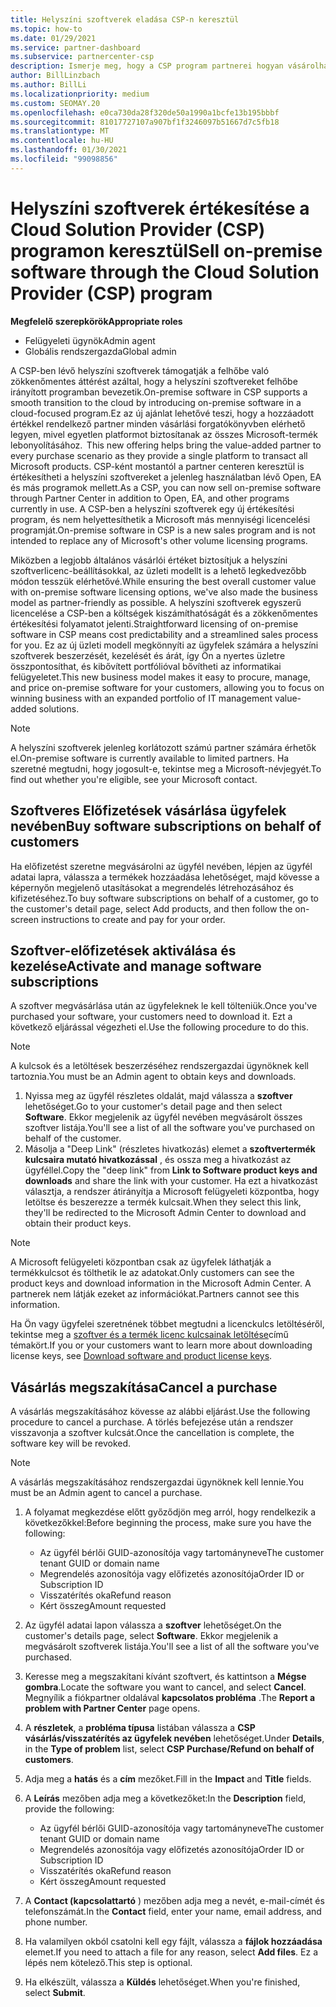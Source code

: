 ```yaml
---
title: Helyszíni szoftverek eladása CSP-n keresztül
ms.topic: how-to
ms.date: 01/29/2021
ms.service: partner-dashboard
ms.subservice: partnercenter-csp
description: Ismerje meg, hogy a CSP program partnerei hogyan vásárolhatják meg, kezelhetik, adhatják meg és törölhetik a helyszíni szoftveres előfizetéseket a partner Centerben lévő ügyfelek nevében.
author: BillLinzbach
ms.author: BillLi
ms.localizationpriority: medium
ms.custom: SEOMAY.20
ms.openlocfilehash: e0ca730da28f320de50a1990a1bcfe13b195bbbf
ms.sourcegitcommit: 81017727107a907bf1f3246097b51667d7c5fb18
ms.translationtype: MT
ms.contentlocale: hu-HU
ms.lasthandoff: 01/30/2021
ms.locfileid: "99098856"
---
```

# <a name="sell-on-premise-software-through-the-cloud-solution-provider-csp-program"></a><span data-ttu-id="ab119-103">Helyszíni szoftverek értékesítése a Cloud Solution Provider (CSP) programon keresztül</span><span class="sxs-lookup"><span data-stu-id="ab119-103">Sell on-premise software through the Cloud Solution Provider (CSP) program</span></span>

<span data-ttu-id="ab119-104">**Megfelelő szerepkörök**</span><span class="sxs-lookup"><span data-stu-id="ab119-104">**Appropriate roles**</span></span>

- <span data-ttu-id="ab119-105">Felügyeleti ügynök</span><span class="sxs-lookup"><span data-stu-id="ab119-105">Admin agent</span></span>
- <span data-ttu-id="ab119-106">Globális rendszergazda</span><span class="sxs-lookup"><span data-stu-id="ab119-106">Global admin</span></span>

<span data-ttu-id="ab119-107">A CSP-ben lévő helyszíni szoftverek támogatják a felhőbe való zökkenőmentes áttérést azáltal, hogy a helyszíni szoftvereket felhőbe irányított programban bevezetik.</span><span class="sxs-lookup"><span data-stu-id="ab119-107">On-premise software in CSP supports a smooth transition to the cloud by introducing on-premise software in a cloud-focused program.</span></span><span data-ttu-id="ab119-108">Ez az új ajánlat lehetővé teszi, hogy a hozzáadott értékkel rendelkező partner minden vásárlási forgatókönyvben elérhető legyen, mivel egyetlen platformot biztosítanak az összes Microsoft-termék lebonyolításához.</span><span class="sxs-lookup"><span data-stu-id="ab119-108">  This new offering helps bring the value-added partner to every purchase scenario as they provide a single platform to transact all Microsoft products.</span></span> <span data-ttu-id="ab119-109">CSP-ként mostantól a partner centeren keresztül is értékesítheti a helyszíni szoftvereket a jelenleg használatban lévő Open, EA és más programok mellett.</span><span class="sxs-lookup"><span data-stu-id="ab119-109">As a CSP, you can now sell on-premise software through Partner Center in addition to Open, EA, and other programs currently in use.</span></span> <span data-ttu-id="ab119-110">A CSP-ben a helyszíni szoftverek egy új értékesítési program, és nem helyettesíthetik a Microsoft más mennyiségi licencelési programját.</span><span class="sxs-lookup"><span data-stu-id="ab119-110">On-premise software in CSP is a new sales program and is not intended to replace any of Microsoft's other volume licensing programs.</span></span> 
 
<span data-ttu-id="ab119-111">Miközben a legjobb általános vásárlói értéket biztosítjuk a helyszíni szoftverlicenc-beállításokkal, az üzleti modellt is a lehető legkedvezőbb módon tesszük elérhetővé.</span><span class="sxs-lookup"><span data-stu-id="ab119-111">While ensuring the best overall customer value with on-premise software licensing options, we've also made the business model as partner-friendly as possible.</span></span> <span data-ttu-id="ab119-112">A helyszíni szoftverek egyszerű licencelése a CSP-ben a költségek kiszámíthatóságát és a zökkenőmentes értékesítési folyamatot jelenti.</span><span class="sxs-lookup"><span data-stu-id="ab119-112">Straightforward licensing of on-premise software in CSP means cost predictability and a streamlined sales process for you.</span></span> <span data-ttu-id="ab119-113">Ez az új üzleti modell megkönnyíti az ügyfelek számára a helyszíni szoftverek beszerzését, kezelését és árát, így Ön a nyertes üzletre összpontosíthat, és kibővített portfólióval bővítheti az informatikai felügyeletet.</span><span class="sxs-lookup"><span data-stu-id="ab119-113">This new business model makes it easy to procure, manage, and price on-premise software for your customers, allowing you to focus on winning business with an expanded portfolio of IT management value-added solutions.</span></span> 

>[!NOTE]
><span data-ttu-id="ab119-114">A helyszíni szoftverek jelenleg korlátozott számú partner számára érhetők el.</span><span class="sxs-lookup"><span data-stu-id="ab119-114">On-premise software is currently available to limited partners.</span></span> <span data-ttu-id="ab119-115">Ha szeretné megtudni, hogy jogosult-e, tekintse meg a Microsoft-névjegyét.</span><span class="sxs-lookup"><span data-stu-id="ab119-115">To find out whether you're eligible, see your Microsoft contact.</span></span> 


## <a name="buy-software-subscriptions-on-behalf-of-customers"></a><span data-ttu-id="ab119-116">Szoftveres Előfizetések vásárlása ügyfelek nevében</span><span class="sxs-lookup"><span data-stu-id="ab119-116">Buy software subscriptions on behalf of customers</span></span>

<span data-ttu-id="ab119-117">Ha előfizetést szeretne megvásárolni az ügyfél nevében, lépjen az ügyfél adatai lapra, válassza a termékek hozzáadása lehetőséget, majd kövesse a képernyőn megjelenő utasításokat a megrendelés létrehozásához és kifizetéséhez.</span><span class="sxs-lookup"><span data-stu-id="ab119-117">To buy software subscriptions on behalf of a customer, go to the customer's detail page, select Add products, and then follow the on-screen instructions to create and pay for your order.</span></span>

## <a name="activate-and-manage-software-subscriptions"></a><span data-ttu-id="ab119-118">Szoftver-előfizetések aktiválása és kezelése</span><span class="sxs-lookup"><span data-stu-id="ab119-118">Activate and manage software subscriptions</span></span>

<span data-ttu-id="ab119-119">A szoftver megvásárlása után az ügyfeleknek le kell tölteniük.</span><span class="sxs-lookup"><span data-stu-id="ab119-119">Once you've purchased your software, your customers need to download it.</span></span> <span data-ttu-id="ab119-120">Ezt a következő eljárással végezheti el.</span><span class="sxs-lookup"><span data-stu-id="ab119-120">Use the following procedure to do this.</span></span>

>[!NOTE]
><span data-ttu-id="ab119-121">A kulcsok és a letöltések beszerzéséhez rendszergazdai ügynöknek kell tartoznia.</span><span class="sxs-lookup"><span data-stu-id="ab119-121">You must be an Admin agent to obtain keys and downloads.</span></span>

1. <span data-ttu-id="ab119-122">Nyissa meg az ügyfél részletes oldalát, majd válassza a **szoftver** lehetőséget.</span><span class="sxs-lookup"><span data-stu-id="ab119-122">Go to your customer's detail page and then select **Software**.</span></span> <span data-ttu-id="ab119-123">Ekkor megjelenik az ügyfél nevében megvásárolt összes szoftver listája.</span><span class="sxs-lookup"><span data-stu-id="ab119-123">You'll see a list of all the software you've purchased on behalf of the customer.</span></span>
2. <span data-ttu-id="ab119-124">Másolja a "Deep Link" (részletes hivatkozás) elemet a **szoftvertermék kulcsaira mutató hivatkozással** , és ossza meg a hivatkozást az ügyféllel.</span><span class="sxs-lookup"><span data-stu-id="ab119-124">Copy the "deep link" from **Link to Software product keys and downloads** and share the link with your customer.</span></span> <span data-ttu-id="ab119-125">Ha ezt a hivatkozást választja, a rendszer átirányítja a Microsoft felügyeleti központba, hogy letöltse és beszerezze a termék kulcsait.</span><span class="sxs-lookup"><span data-stu-id="ab119-125">When they select this link, they'll be redirected to the Microsoft Admin Center to download and obtain their product keys.</span></span>

>[!NOTE]
><span data-ttu-id="ab119-126">A Microsoft felügyeleti központban csak az ügyfelek láthatják a termékkulcsot és tölthetik le az adatokat.</span><span class="sxs-lookup"><span data-stu-id="ab119-126">Only customers can see the product keys and download information in the Microsoft Admin Center.</span></span> <span data-ttu-id="ab119-127">A partnerek nem látják ezeket az információkat.</span><span class="sxs-lookup"><span data-stu-id="ab119-127">Partners cannot see this information.</span></span>

<span data-ttu-id="ab119-128">Ha Ön vagy ügyfelei szeretnének többet megtudni a licenckulcs letöltéséről, tekintse meg a [szoftver és a termék licenc kulcsainak letöltése](https://go.microsoft.com/fwlink/p/?linkid=2152525)című témakört.</span><span class="sxs-lookup"><span data-stu-id="ab119-128">If you or your customers want to learn more about downloading license keys, see [Download software and product license keys](https://go.microsoft.com/fwlink/p/?linkid=2152525).</span></span>

## <a name="cancel-a-purchase"></a><span data-ttu-id="ab119-129">Vásárlás megszakítása</span><span class="sxs-lookup"><span data-stu-id="ab119-129">Cancel a purchase</span></span>

<span data-ttu-id="ab119-130">A vásárlás megszakításához kövesse az alábbi eljárást.</span><span class="sxs-lookup"><span data-stu-id="ab119-130">Use the following procedure to cancel a purchase.</span></span> <span data-ttu-id="ab119-131">A törlés befejezése után a rendszer visszavonja a szoftver kulcsát.</span><span class="sxs-lookup"><span data-stu-id="ab119-131">Once the cancellation is complete, the software key will be revoked.</span></span> 

>[!NOTE]
><span data-ttu-id="ab119-132">A vásárlás megszakításához rendszergazdai ügynöknek kell lennie.</span><span class="sxs-lookup"><span data-stu-id="ab119-132">You must be an Admin agent to cancel a purchase.</span></span> 

1.  <span data-ttu-id="ab119-133">A folyamat megkezdése előtt győződjön meg arról, hogy rendelkezik a következőkkel:</span><span class="sxs-lookup"><span data-stu-id="ab119-133">Before beginning the process, make sure you have the following:</span></span> 
    - <span data-ttu-id="ab119-134">Az ügyfél bérlői GUID-azonosítója vagy tartományneve</span><span class="sxs-lookup"><span data-stu-id="ab119-134">The customer tenant GUID or domain name</span></span>
    - <span data-ttu-id="ab119-135">Megrendelés azonosítója vagy előfizetés azonosítója</span><span class="sxs-lookup"><span data-stu-id="ab119-135">Order ID or Subscription ID</span></span>
    - <span data-ttu-id="ab119-136">Visszatérítés oka</span><span class="sxs-lookup"><span data-stu-id="ab119-136">Refund reason</span></span>
    - <span data-ttu-id="ab119-137">Kért összeg</span><span class="sxs-lookup"><span data-stu-id="ab119-137">Amount requested</span></span>

2.  <span data-ttu-id="ab119-138">Az ügyfél adatai lapon válassza a **szoftver** lehetőséget.</span><span class="sxs-lookup"><span data-stu-id="ab119-138">On the customer's details page, select **Software**.</span></span> <span data-ttu-id="ab119-139">Ekkor megjelenik a megvásárolt szoftverek listája.</span><span class="sxs-lookup"><span data-stu-id="ab119-139">You'll see a list of all the software you've purchased.</span></span> 

3.  <span data-ttu-id="ab119-140">Keresse meg a megszakítani kívánt szoftvert, és kattintson a **Mégse gombra**.</span><span class="sxs-lookup"><span data-stu-id="ab119-140">Locate the software you want to cancel, and select **Cancel**.</span></span> <span data-ttu-id="ab119-141">Megnyílik a fiókpartner oldalával **kapcsolatos probléma** .</span><span class="sxs-lookup"><span data-stu-id="ab119-141">The **Report a problem with Partner Center** page opens.</span></span> 

4.  <span data-ttu-id="ab119-142">A **részletek**, a **probléma típusa** listában válassza a **CSP vásárlás/visszatérítés az ügyfelek nevében** lehetőséget.</span><span class="sxs-lookup"><span data-stu-id="ab119-142">Under **Details**, in the **Type of problem** list, select **CSP Purchase/Refund on behalf of customers**.</span></span>

5.  <span data-ttu-id="ab119-143">Adja meg a **hatás** és a **cím** mezőket.</span><span class="sxs-lookup"><span data-stu-id="ab119-143">Fill in the **Impact** and **Title** fields.</span></span> 

6.  <span data-ttu-id="ab119-144">A **Leírás** mezőben adja meg a következőket:</span><span class="sxs-lookup"><span data-stu-id="ab119-144">In the **Description** field, provide the following:</span></span> 
    -   <span data-ttu-id="ab119-145">Az ügyfél bérlői GUID-azonosítója vagy tartományneve</span><span class="sxs-lookup"><span data-stu-id="ab119-145">The customer tenant GUID or domain name</span></span>
    -   <span data-ttu-id="ab119-146">Megrendelés azonosítója vagy előfizetés azonosítója</span><span class="sxs-lookup"><span data-stu-id="ab119-146">Order ID or Subscription ID</span></span>
    -   <span data-ttu-id="ab119-147">Visszatérítés oka</span><span class="sxs-lookup"><span data-stu-id="ab119-147">Refund reason</span></span>
    -   <span data-ttu-id="ab119-148">Kért összeg</span><span class="sxs-lookup"><span data-stu-id="ab119-148">Amount requested</span></span>

7.  <span data-ttu-id="ab119-149">A **Contact (kapcsolattartó** ) mezőben adja meg a nevét, e-mail-címét és telefonszámát.</span><span class="sxs-lookup"><span data-stu-id="ab119-149">In the **Contact** field, enter your name, email address, and phone number.</span></span> 

8.  <span data-ttu-id="ab119-150">Ha valamilyen okból csatolni kell egy fájlt, válassza a **fájlok hozzáadása** elemet.</span><span class="sxs-lookup"><span data-stu-id="ab119-150">If you need to attach a file for any reason, select **Add files**.</span></span> <span data-ttu-id="ab119-151">Ez a lépés nem kötelező.</span><span class="sxs-lookup"><span data-stu-id="ab119-151">This step is optional.</span></span> 

9.  <span data-ttu-id="ab119-152">Ha elkészült, válassza a **Küldés** lehetőséget.</span><span class="sxs-lookup"><span data-stu-id="ab119-152">When you're finished, select **Submit**.</span></span>